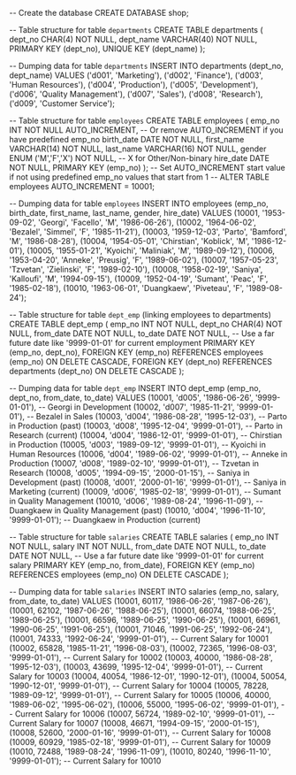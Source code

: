 -- Create the database
CREATE DATABASE shop;

-- Table structure for table `departments`
CREATE TABLE departments (
dept_no CHAR(4) NOT NULL,
dept_name VARCHAR(40) NOT NULL,
PRIMARY KEY (dept_no),
UNIQUE KEY (dept_name)
);

-- Dumping data for table `departments`
INSERT INTO departments (dept_no, dept_name) VALUES
('d001', 'Marketing'),
('d002', 'Finance'),
('d003', 'Human Resources'),
('d004', 'Production'),
('d005', 'Development'),
('d006', 'Quality Management'),
('d007', 'Sales'),
('d008', 'Research'),
('d009', 'Customer Service');

-- Table structure for table `employees`
CREATE TABLE employees (
emp_no INT NOT NULL AUTO_INCREMENT, -- Or remove AUTO_INCREMENT if you have predefined emp_no
birth_date DATE NOT NULL,
first_name VARCHAR(14) NOT NULL,
last_name VARCHAR(16) NOT NULL,
gender ENUM ('M','F','X') NOT NULL, -- X for Other/Non-binary
hire_date DATE NOT NULL,
PRIMARY KEY (emp_no)
);
-- Set AUTO_INCREMENT start value if not using predefined emp_no values that start from 1
-- ALTER TABLE employees AUTO_INCREMENT = 10001;

-- Dumping data for table `employees`
INSERT INTO employees (emp_no, birth_date, first_name, last_name, gender, hire_date) VALUES
(10001, '1953-09-02', 'Georgi', 'Facello', 'M', '1986-06-26'),
(10002, '1964-06-02', 'Bezalel', 'Simmel', 'F', '1985-11-21'),
(10003, '1959-12-03', 'Parto', 'Bamford', 'M', '1986-08-28'),
(10004, '1954-05-01', 'Chirstian', 'Koblick', 'M', '1986-12-01'),
(10005, '1955-01-21', 'Kyoichi', 'Maliniak', 'M', '1989-09-12'),
(10006, '1953-04-20', 'Anneke', 'Preusig', 'F', '1989-06-02'),
(10007, '1957-05-23', 'Tzvetan', 'Zielinski', 'F', '1989-02-10'),
(10008, '1958-02-19', 'Saniya', 'Kalloufi', 'M', '1994-09-15'),
(10009, '1952-04-19', 'Sumant', 'Peac', 'F', '1985-02-18'),
(10010, '1963-06-01', 'Duangkaew', 'Piveteau', 'F', '1989-08-24');

-- Table structure for table `dept_emp` (linking employees to departments)
CREATE TABLE dept_emp (
emp_no INT NOT NULL,
dept_no CHAR(4) NOT NULL,
from_date DATE NOT NULL,
to_date DATE NOT NULL, -- Use a far future date like '9999-01-01' for current employment
PRIMARY KEY (emp_no, dept_no),
FOREIGN KEY (emp_no) REFERENCES employees (emp_no) ON DELETE CASCADE,
FOREIGN KEY (dept_no) REFERENCES departments (dept_no) ON DELETE CASCADE
);

-- Dumping data for table `dept_emp`
INSERT INTO dept_emp (emp_no, dept_no, from_date, to_date) VALUES
(10001, 'd005', '1986-06-26', '9999-01-01'), -- Georgi in Development
(10002, 'd007', '1985-11-21', '9999-01-01'), -- Bezalel in Sales
(10003, 'd004', '1986-08-28', '1995-12-03'), -- Parto in Production (past)
(10003, 'd008', '1995-12-04', '9999-01-01'), -- Parto in Research (current)
(10004, 'd004', '1986-12-01', '9999-01-01'), -- Chirstian in Production
(10005, 'd003', '1989-09-12', '9999-01-01'), -- Kyoichi in Human Resources
(10006, 'd004', '1989-06-02', '9999-01-01'), -- Anneke in Production
(10007, 'd008', '1989-02-10', '9999-01-01'), -- Tzvetan in Research
(10008, 'd005', '1994-09-15', '2000-01-15'), -- Saniya in Development (past)
(10008, 'd001', '2000-01-16', '9999-01-01'), -- Saniya in Marketing (current)
(10009, 'd006', '1985-02-18', '9999-01-01'), -- Sumant in Quality Management
(10010, 'd006', '1989-08-24', '1996-11-09'), -- Duangkaew in Quality Management (past)
(10010, 'd004', '1996-11-10', '9999-01-01'); -- Duangkaew in Production (current)

-- Table structure for table `salaries`
CREATE TABLE salaries (
emp_no INT NOT NULL,
salary INT NOT NULL,
from_date DATE NOT NULL,
to_date DATE NOT NULL, -- Use a far future date like '9999-01-01' for current salary
PRIMARY KEY (emp_no, from_date),
FOREIGN KEY (emp_no) REFERENCES employees (emp_no) ON DELETE CASCADE
);

-- Dumping data for table `salaries`
INSERT INTO salaries (emp_no, salary, from_date, to_date) VALUES
(10001, 60117, '1986-06-26', '1987-06-26'),
(10001, 62102, '1987-06-26', '1988-06-25'),
(10001, 66074, '1988-06-25', '1989-06-25'),
(10001, 66596, '1989-06-25', '1990-06-25'),
(10001, 66961, '1990-06-25', '1991-06-25'),
(10001, 71046, '1991-06-25', '1992-06-24'),
(10001, 74333, '1992-06-24', '9999-01-01'), -- Current Salary for 10001
(10002, 65828, '1985-11-21', '1996-08-03'),
(10002, 72365, '1996-08-03', '9999-01-01'), -- Current Salary for 10002
(10003, 40000, '1986-08-28', '1995-12-03'),
(10003, 43699, '1995-12-04', '9999-01-01'), -- Current Salary for 10003
(10004, 40054, '1986-12-01', '1990-12-01'),
(10004, 50054, '1990-12-01', '9999-01-01'), -- Current Salary for 10004
(10005, 78228, '1989-09-12', '9999-01-01'), -- Current Salary for 10005
(10006, 40000, '1989-06-02', '1995-06-02'),
(10006, 55000, '1995-06-02', '9999-01-01'), -- Current Salary for 10006
(10007, 56724, '1989-02-10', '9999-01-01'), -- Current Salary for 10007
(10008, 46671, '1994-09-15', '2000-01-15'),
(10008, 52600, '2000-01-16', '9999-01-01'), -- Current Salary for 10008
(10009, 60929, '1985-02-18', '9999-01-01'), -- Current Salary for 10009
(10010, 72488, '1989-08-24', '1996-11-09'),
(10010, 80240, '1996-11-10', '9999-01-01'); -- Current Salary for 10010
